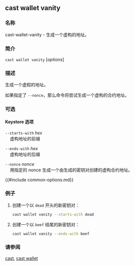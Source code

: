 ## cast wallet vanity

### 名称

cast-wallet-vanity - 生成一个虚构的地址。

### 简介

``cast wallet vanity`` [*options*]

### 描述

生成一个虚假的地址。

如果指定了 `--nonce`，那么命令将尝试生成一个虚构的合约地址。

### 可选

#### Keystore 选项

`--starts-with` *hex*  
&nbsp;&nbsp;&nbsp;&nbsp;虚构地址的前缀

`--ends-with` *hex*  
&nbsp;&nbsp;&nbsp;&nbsp;虚构地址的后缀

`--nonce` *nonce*  
&nbsp;&nbsp;&nbsp;&nbsp;用指定的 nonce 生成一个由生成的密钥对创建的虚构合约地址。

{{#include common-options.md}}

### 例子

1. 创建一个以 `dead` 开头的新密钥对：
    ```sh
    cast wallet vanity --starts-with dead
    ```

2. 创建一个以 `beef` 结尾的新密钥对：
    ```sh
    cast wallet vanity --ends-with beef
    ```

### 请参阅

[cast](./cast.md), [cast wallet](./cast-wallet.md)

